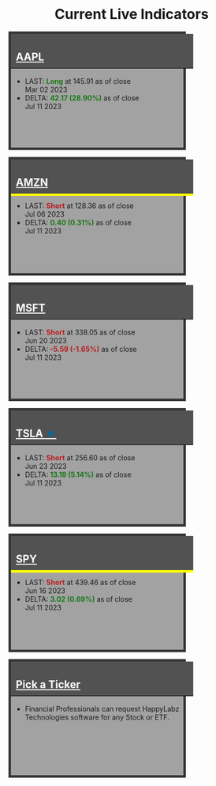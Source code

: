 
<style>
    .container-data {
            display: grid;
            grid-template-columns: repeat(auto-fit, minmax(260px, 1fr));
            grid-template-rows: repeat(auto-fit, minmax(180px, 1fr));
            grid-gap: 10px;
        }

        .box {
            min-width: 250px;
            max-width: 350px;
            height: 230px;
            border: 1px solid black;
            margin: 2px;
            width: 100%;
        }

        .box h2 {
            padding: 10px;
            padding-top: 34px;
            margin-top: 0 !important;
            width: 100%;
        }

        .box a:link, .box a:visited {
            color: #ffffff;
        }

        .box ul {
            margin: 5px;
        }
        
        .atUpperPriceLine h2 {
            border-top: 5px solid yellow !important;
            padding-top: 29px !important;
        }

        .atLowerPriceLine h2 {
            border-bottom: 5px solid yellow !important;
            margin-bottom: 11px !important;
        }

        .gray {
            background-color: #a2a2a2;
            border: 5px solid #353535;
        }

        .gray h2 {
            background-color: #525252;
            border-bottom: 1px solid black;
            color: #ffffff;
        }

        .red {
            background-color: #faaaaa;
            border: 5px solid #6e0000;
        }

        .red h2 {
            background-color: #b80000;
            border-bottom: 1px solid black;
            color: #ffffff;
        }

        .green {
            background-color: #92d98f;
            border: 5px solid #015e01;
        }

        .green h2 {
            background-color: #004225;
            border-bottom: 1px solid black;
            color: #ffffff;
        }

        .my-data {
            margin-right: auto !important;
            margin-left: auto !important;
            align-content: center;
            width: 100% !important;
            max-width: 1200px !important;
            display: block !important;
        }
        
        .header {
          display: grid;
          align-items: center;
          justify-items: center;
          row-gap: 1rem;
          grid-template-columns: 1fr;
          margin: 16px;
        }
</style>
    
<h1 class="header"> Current Live Indicators</h1>

<div class="my-data px-3 my-5 markdown-body">
    <div class="container-data">
    <div class="box gray" onclick="location.href='{% link navigation/blocked.md %}';">
        <h2 id="aapl"><a href="{% link navigation/blocked.md %}">AAPL</a></h2>
        <ul>
            <li>LAST: <b><span style="color: #167816;">Long</span></b> at 145.91 as of close <br>Mar 02 2023</li>
            <li>DELTA: <b><span style="color: #167816;">42.17 (28.90%)</span></b> as of close<br>Jul 11 2023</li>
        </ul>
    </div>
    <div class="box gray atLowerPriceLine" onclick="location.href='{% link navigation/blocked.md %}';">
        <h2 id="amzn"><a href="{% link navigation/blocked.md %}">AMZN</a></h2>
        <ul>
            <li>LAST: <b><span style="color: #b91c1c;">Short</span></b> at 128.36 as of close <br>Jul 06 2023</li>
            <li>DELTA: <b><span style="color: #167816;">0.40 (0.31%)</span></b> as of close<br>Jul 11 2023</li>
        </ul>
    </div>
    <div class="box gray" onclick="location.href='{% link navigation/blocked.md %}';">
        <h2 id="msft"><a href="{% link navigation/blocked.md %}">MSFT</a></h2>
        <ul>
            <li>LAST: <b><span style="color: #b91c1c;">Short</span></b> at 338.05 as of close <br>Jun 20 2023</li>
            <li>DELTA: <b><span style="color: #b91c1c;">-5.59 (-1.65%)</span></b> as of close<br>Jul 11 2023</li>
        </ul>
    </div>
    <div class="box gray" onclick="location.href='{% link TSLA.md %}';">
        <h2 id="tsla"><a href="{% link TSLA.md %}">TSLA <span style="color:#0369a1;">&bigstar;</span></a></h2>
        <ul>
            <li>LAST: <b><span style="color: #b91c1c;">Short</span></b> at 256.60 as of close <br>Jun 23 2023</li>
            <li>DELTA: <b><span style="color: #167816;">13.19 (5.14%)</span></b> as of close<br>Jul 11 2023</li>
        </ul>
    </div>
    <div class="box gray atLowerPriceLine" onclick="location.href='{% link navigation/blocked.md %}';">
        <h2 id="spy"><a href="{% link navigation/blocked.md %}">SPY</a></h2>
        <ul>
            <li>LAST: <b><span style="color: #b91c1c;">Short</span></b> at 439.46 as of close <br>Jun 16 2023</li>
            <li>DELTA: <b><span style="color: #167816;">3.02 (0.69%)</span></b> as of close<br>Jul 11 2023</li>
        </ul>
    </div>
    <div class="box gray" onclick="location.href='{% link NEXT.md %}';">
        <h2 id="UNK"><a href="{% link NEXT.md %}">Pick a Ticker</a></h2>
        <ul>
            <li> Financial Professionals can request  HappyLabz Technologies software for any Stock or ETF.</li>
        </ul>
    </div>
</div></div>